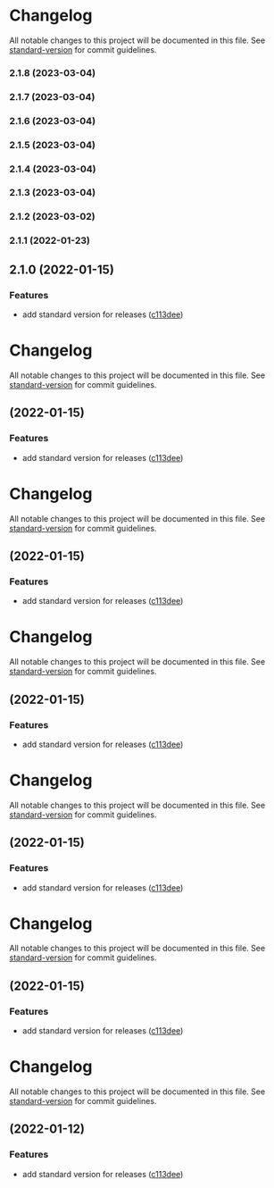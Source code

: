# Changelog

All notable changes to this project will be documented in this file. See [standard-version](https://github.com/conventional-changelog/standard-version) for commit guidelines.

### 2.1.8 (2023-03-04)

### 2.1.7 (2023-03-04)

### 2.1.6 (2023-03-04)

### 2.1.5 (2023-03-04)

### 2.1.4 (2023-03-04)

### 2.1.3 (2023-03-04)

### 2.1.2 (2023-03-02)

### 2.1.1 (2022-01-23)

## 2.1.0 (2022-01-15)


### Features

* add standard version for releases ([c113dee](https://github.com/yuta-hidaka/campanadas/commit/c113dee252d8cc4ab359311b14c58cde4ec84880))

# Changelog

All notable changes to this project will be documented in this file. See [standard-version](https://github.com/conventional-changelog/standard-version) for commit guidelines.

##  (2022-01-15)


### Features

* add standard version for releases ([c113dee](https://github.com/yuta-hidaka/campanadas/commit/c113dee252d8cc4ab359311b14c58cde4ec84880))

# Changelog

All notable changes to this project will be documented in this file. See [standard-version](https://github.com/conventional-changelog/standard-version) for commit guidelines.

##  (2022-01-15)


### Features

* add standard version for releases ([c113dee](https://github.com/yuta-hidaka/campanadas/commit/c113dee252d8cc4ab359311b14c58cde4ec84880))

# Changelog

All notable changes to this project will be documented in this file. See [standard-version](https://github.com/conventional-changelog/standard-version) for commit guidelines.

##  (2022-01-15)


### Features

* add standard version for releases ([c113dee](https://github.com/yuta-hidaka/campanadas/commit/c113dee252d8cc4ab359311b14c58cde4ec84880))

# Changelog

All notable changes to this project will be documented in this file. See [standard-version](https://github.com/conventional-changelog/standard-version) for commit guidelines.

##  (2022-01-15)


### Features

* add standard version for releases ([c113dee](https://github.com/yuta-hidaka/campanadas/commit/c113dee252d8cc4ab359311b14c58cde4ec84880))

# Changelog

All notable changes to this project will be documented in this file. See [standard-version](https://github.com/conventional-changelog/standard-version) for commit guidelines.

##  (2022-01-15)


### Features

* add standard version for releases ([c113dee](https://github.com/yuta-hidaka/campanadas/commit/c113dee252d8cc4ab359311b14c58cde4ec84880))

# Changelog

All notable changes to this project will be documented in this file. See [standard-version](https://github.com/conventional-changelog/standard-version) for commit guidelines.

##  (2022-01-12)


### Features

* add standard version for releases ([c113dee](https://github.com/yuta-hidaka/campanadas/commit/c113dee252d8cc4ab359311b14c58cde4ec84880))
